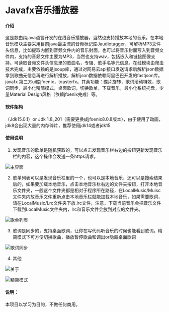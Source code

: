 # Javafx音乐播放器

#### 介绍
 这是款由纯java语言开发的在线音乐播放器，当然也支持播放本地的音乐，在本地音乐模块主要采用目前java最主流的音频标记库Jaudiotagger，可解析MP3文件头信息，比如提取内嵌到音频文件内的音乐封面，也可以将音乐封面写入到音频文件内，支持的音频文件主要为MP3，当然也支持wav，包括嵌入和链接图像支持。可读取音频文件头信息里的歌曲名，专辑、歌手名等元信息。在线模块由爬虫技术完成，主要依赖的是jsoup库，通过对网易云api接口发送请求后解析json数据拿到歌曲元信息再进行解析播放，解析json数据依赖阿里巴巴开发的fastjson库。javafx 第三方ui库jfoenix，toasterfx。其余功能：碟片旋转，歌词滚动特效，歌词同步，最小化精简模式，桌面歌词，切换歌单，下载音乐，最小化系统托盘，少量Material Design风格（依赖jfoenix完成）等。

#### 软件架构
（Jdk15.0.1）or Jdk 1.8_201（需要更换成jfoenix8.0.8版本），由于使用了动画，jdk8会出现大量的内存碎片，推荐使用jdk14或者jdk15


#### 使用说明

1.  发现音乐的歌单是随机获取的，可以点击发现音乐栏右边的按钮更新发现音乐栏的内容，这个操作会发送一条https请求。

![主界面](https://images.gitee.com/uploads/images/2020/1228/171946_f2969c9a_4822721.png "3.png")

2.  歌单列表可以是发现音乐栏里的一个，也可以是本地音乐，还可以是搜索结果后的，如果要加载本地音乐，点击本地音乐栏右边的文件夹按钮，打开本地音乐文件夹，一般这个文件夹都是相对于程序所在路径，在LocalMusic/Muisc文件夹内放音乐文件重新点击本地音乐栏就能加载本地音乐，如果需要歌词，请在LocalMusic/Lrc文件夹下放.lrc文件，注意，下载当前音乐会把音乐文件下载到LocalMusic文件夹内，lrc和音乐文件会放到对应的文件夹。

![歌单列表](https://images.gitee.com/uploads/images/2020/1228/172017_be8f104e_4822721.png "4.png")

3.  歌词是同步的，支持桌面歌词，让你在写代码听音乐的时候也能看到歌词。精简模式下可方便切换歌曲，播放暂停歌曲和调出or隐藏桌面歌词

![歌词同步](https://images.gitee.com/uploads/images/2020/1228/172033_86a4ae3d_4822721.png "1.png")

4. 其他

![关于](https://images.gitee.com/uploads/images/2020/1228/172058_c181fddb_4822721.png "5.png")

![精简模式](https://images.gitee.com/uploads/images/2020/1228/172134_f1e98911_4822721.png "2.png")


#### 说明：
本项目以学习为目的，不做任何商用。
